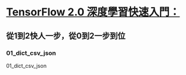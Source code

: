 
# [TensorFlow 2.0 深度學習快速入門：](http://www.drmaster.com.tw/bookinfo.asp?BookID=MP12016)
## 從1到2快人一步，從0到2一步到位

### 01_dict_csv_json






01_dict_csv_json



